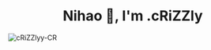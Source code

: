 
<h1 align="center">Nihao 👋, I'm .cRiZZly</h1>

<p align="left"> <img src="https://komarev.com/ghpvc/?username=cRiZZlyy-CR&label=Profile%20views&color=0e75b6&style=flat" alt="cRiZZlyy-CR" /> </p>
